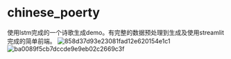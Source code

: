 # chinese_poerty
 
使用lstm完成的一个诗歌生成demo。有完整的数据预处理到生成及使用streamlit完成的简单前端。
![858d37d93e23081fad12e620154e1c1](https://user-images.githubusercontent.com/81515808/224589090-e4ead71d-2cad-4f6d-9f45-b3a3ba96e74f.png)
![ba0089f5cb7dccde9e9eb02c2669c3f](https://user-images.githubusercontent.com/81515808/224589100-eeb27e84-ca06-4a09-b290-59e30631f8e7.png)
